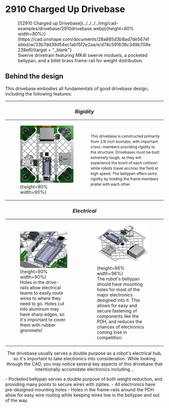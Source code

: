<style>

td, th , table{
   border: none!important;
}

td{
  text-align: left !important;
  vertical-align: middle !important;
}

table tr:hover{
    background-color: transparent !important;
}

</style>


# 2910 Charged Up Drivebase

<figure markdown="span">
[![2910 Charged up Drivebase](../../../../img/cad-examples/drivebase/2910drivebase.webp){height=80% width=80%}](https://cad.onshape.com/documents/28a885d3b8ad7de567efebbd/w/33b7dd39d54ec1ab15f2e2aa/e/d78c591638c349b708e238e6){target = "_blank"}
<figcaption>Swerve drivetrain featuring MK4I swerve moduels, a pocketed bellypan, and a billet brass frame-rail for weight distribution.</figcaption>
</figure>


## Behind the design
This drivebase embodies all fundamentals of good drivebase design, including the following features:

___



### <p style="text-align: center;">***Rigidity*** </p>

|||
|:-:|:-:|
|<figure>![2910 Top Down View](../../../img/cad-examples/drivebase/2910drivebase/2910topcropped.webp){height=90% width=90%}</figure>| <span style="font-size:0.75rem;">This drivebase is constructed primarily from 1/8 inch boxtube, with important cross-members providing rigidity to the structure. Drivebases must be built extremely tough, as they will experience the brunt of each collision while robots travel accross the field at high speed. The bellypan offers extra rigidity by holding the frame members prallel with each other.</span> |

### <p style="text-align: center;">***Electrical*** </p>

|||
|:-:|:-:|
|<figure>![2910 grommets](../../../img/cad-examples/drivebase/2910drivebase/2910grommets.webp){height=90% width=90%}<figcaption>Holes in the drive-rails allow electrical teams to easily route wires to where they need to go. Holes cut into aluminum may have sharp edges, so it's important to cover them with rubber grommets!</figcaption></figure>|<figure>![2910 bellypan electrical](../../../img/cad-examples/drivebase/2910drivebase/2910elec.webp){height=96% width=96%}<figcaption>The robot's bellypan should have mounting holes for most of the major electronics designed into it. This allows for easy and secure fastening of components like the PDH, and reduces the chances of electronics coming lose in competition.</figcaption></figure> |

<p style="text-align:center;">The drivebase usually serves a double purpose as a robot's electrical hub, so it's important to take electronics into consideration. While looking through the CAD, you may notice several key aspects of this drivebase that intentionally accomidate electronics including...</p>
- Pocketed bellypan serves a double purpose of both weight reduction, and providing many points to secure wires with zipties.
- All electronics have pre-designed mounting holes
- Holes in the frame-rails around the PDH allow for easy wire routing while keeping wires low in the bellypan and out of the way.







